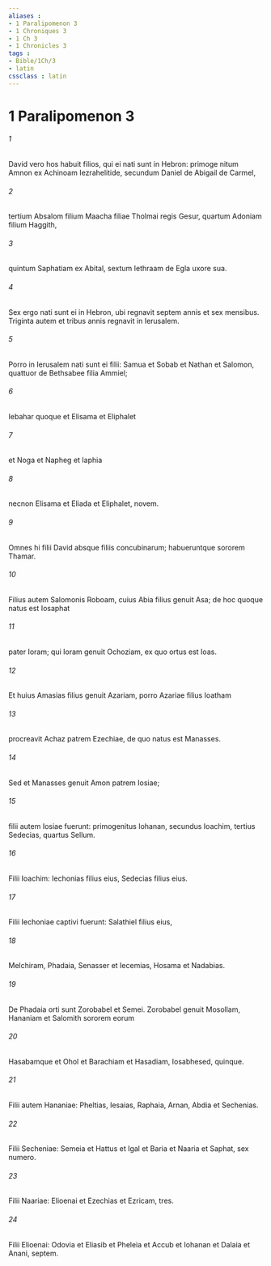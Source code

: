 ```yaml
---
aliases : 
- 1 Paralipomenon 3
- 1 Chroniques 3
- 1 Ch 3
- 1 Chronicles 3
tags : 
- Bible/1Ch/3
- latin
cssclass : latin
---
```


# 1 Paralipomenon 3

###### 1
David vero hos habuit filios, qui ei nati sunt in Hebron: primoge nitum Amnon ex Achinoam Iezrahelitide, secundum Daniel de Abigail de Carmel, 
###### 2
tertium Absalom filium Maacha filiae Tholmai regis Gesur, quartum Adoniam filium Haggith, 
###### 3
quintum Saphatiam ex Abital, sextum Iethraam de Egla uxore sua. 
###### 4
Sex ergo nati sunt ei in Hebron, ubi regnavit septem annis et sex mensibus. Triginta autem et tribus annis regnavit in Ierusalem. 
###### 5
Porro in Ierusalem nati sunt ei filii: Samua et Sobab et Nathan et Salomon, quattuor de Bethsabee filia Ammiel; 
###### 6
Iebahar quoque et Elisama et Eliphalet 
###### 7
et Noga et Napheg et Iaphia 
###### 8
necnon Elisama et Eliada et Eliphalet, novem.
###### 9
Omnes hi filii David absque filiis concubinarum; habueruntque sororem Thamar.
###### 10
Filius autem Salomonis Roboam, cuius Abia filius genuit Asa; de hoc quoque natus est Iosaphat 
###### 11
pater Ioram; qui Ioram genuit Ochoziam, ex quo ortus est Ioas. 
###### 12
Et huius Amasias filius genuit Azariam, porro Azariae filius Ioatham 
###### 13
procreavit Achaz patrem Ezechiae, de quo natus est Manasses. 
###### 14
Sed et Manasses genuit Amon patrem Iosiae; 
###### 15
filii autem Iosiae fuerunt: primogenitus Iohanan, secundus Ioachim, tertius Sedecias, quartus Sellum. 
###### 16
Filii Ioachim: Iechonias filius eius, Sedecias filius eius. 
###### 17
Filii Iechoniae captivi fuerunt: Salathiel filius eius, 
###### 18
Melchiram, Phadaia, Senasser et Iecemias, Hosama et Nadabias. 
###### 19
De Phadaia orti sunt Zorobabel et Semei. Zorobabel genuit Mosollam, Hananiam et Salomith sororem eorum 
###### 20
Hasabamque et Ohol et Barachiam et Hasadiam, Iosabhesed, quinque. 
###### 21
Filii autem Hananiae: Pheltias, Iesaias, Raphaia, Arnan, Abdia et Sechenias. 
###### 22
Filii Secheniae: Semeia et Hattus et Igal et Baria et Naaria et Saphat, sex numero. 
###### 23
Filii Naariae: Elioenai et Ezechias et Ezricam, tres. 
###### 24
Filii Elioenai: Odovia et Eliasib et Pheleia et Accub et Iohanan et Dalaia et Anani, septem.
